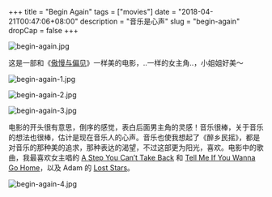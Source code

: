 +++
title = "Begin Again"
tags = ["movies"]
date = "2018-04-21T00:47:06+08:00"
description = "音乐是心声"
slug = "begin-again"
dropCap = false
+++

![begin-again.jpg](/images/begin-again.jpg "电影海报")

这是一部和《[傲慢与偏见](/life/pride-and-prejudice/)》一样美的电影，..一样的女主角..，小姐姐好美～

![begin-again-1.jpg](/images/begin-again-1.jpg)

![begin-again-2.jpg](/images/begin-again-2.jpg)

![begin-again-3.jpg](/images/begin-again-3.jpg)

电影的开头很有意思，倒序的感觉，表白后面男主角的灵感！音乐很棒，关于音乐的想法也很棒，估计是现在音乐人的心声。音乐也使我想起了《醉乡民摇》，都是对音乐的那种美的追求，那种表达的渴望，不过这部更为阳光，喜欢。电影中的歌曲，我最喜欢女主唱的 [A Step You Can’t Take Back](https://music.163.com/song?id=28747434) 和 [Tell Me If You Wanna Go Home](https://music.163.com/song?id=28747425)，以及 Adam 的 [Lost Stars](https://music.163.com/song?id=28737747)。

![begin-again-4.jpg](/images/begin-again-4.jpg "Lost Stars")
